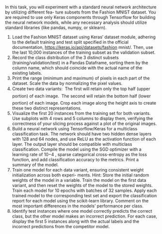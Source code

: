 In this task, you will experiment with a standard neural network architecture by utilizing different fea-
ture subsets from the Fashion MNIST dataset. You are required to use only Keras components through
Tensorflow for building the neural network models, while any necessary analysis should utilize standard
libraries (like pandas, numpy, or sklearn).
1) Load the Fashion MNIST dataset using Keras’ dataset module, adhering to the default training and
test split specified in the official documentation, https://keras.io/api/datasets/fashion mnist/. Then, use
the last 10,000 instances of the training subset as the validation subset.
2) Record the class distribution of the 3 distinct subsets (training/validation/test) in a Pandas Dataframe,
sorting them by the column name, which should coincide with the actual name of the existing labels.
3) Print the range (minimum and maximum) of pixels in each part of the dataset. Scale the data by
normalizing the pixel values.
4) Create two data variants:
 The first will retain only the top half (upper portion) of each image.
 The second will retain the bottom half (lower portion) of each image.
Crop each image along the height axis to create these two distinct representations.
5) Visualize the first 20 instances from the training set for both variants. Use subplots with 4 rows and
5 columns to display them, verifying the correctness of your slicing process against a plot of the original
images.
6) Build a neural network using Tensorflow/Keras for a multiclass classification task. The network
should have two hidden dense layers with 128 and 64 nodes, and use ReLU as the activation function of
each layer. The output layer should be compatible with multiclass classification. Compile the model using
the SGD optimizer with a learning rate of 10−4 , sparse categorical cross-entropy as the loss function, and
add classification accuracy to the metrics. Print a summary of the model.
7) Train one model for each data variant, ensuring consistent weight initialization across both experi-
ments. Hint: Store the initial random weights of the model in a variable. Train the model on the first data
variant, and then reset the weights of the model to the stored weights. Train each model for 10 epochs with
batches of 32 samples. Apply each trained model to the corresponding test set and export the classification
report for each model using the scikit-learn library. Comment on the most important differences in the
models’ performance per class.
8) Identify test instances where one model correctly predicts the correct class, but the other model
makes an incorrect prediction. For each case, display the first 5 instances along with the actual labels and
the incorrect predictions from the competitor model.
